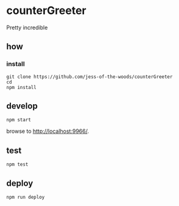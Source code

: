 
# counterGreeter

Pretty incredible

## how

### install

```
git clone https://github.com/jess-of-the-woods/counterGreeter
cd 
npm install
```

## develop

```
npm start
```

browse to <http://localhost:9966/>.

## test

```
npm test
```

## deploy

```
npm run deploy
```
